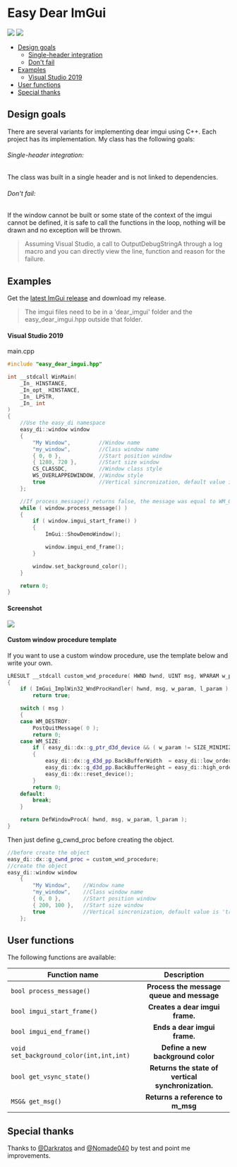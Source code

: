 # Easy Dear ImGui
[![](https://img.shields.io/github/license/theluc4s/easy-dear-imgui.svg)](https://raw.githubusercontent.com/theluc4s/easy-dear-imgui/master/LICENSE) [![](https://img.shields.io/badge/release-last-green.svg)](https://github.com/theluc4s/easy-dear-imgui/releases)

* [Design goals](https://github.com/theluc4s/easy-dear-imgui#design-goals)
  * [Single-header integration](https://github.com/theluc4s/easy-dear-imgui#single-header-integration)
  * [Don't fail](https://github.com/theluc4s/easy-dear-imgui#dont-fail)
* [Examples](https://github.com/theluc4s/easy-dear-imgui#examples)
  * [Visual Studio 2019](https://github.com/theluc4s/easy-dear-imgui#visual-studio-2019)
* [User functions](https://github.com/theluc4s/easy-dear-imgui#user-functions)
* [Special thanks](https://github.com/theluc4s/easy-dear-imgui#special-thanks)

## Design goals
There are several variants for implementing dear imgui using C++. Each project has its implementation. My class has the following goals:

###### Single-header integration:
The class was built in a single header and is not linked to dependencies.

###### Don't fail:
If the window cannot be built or some state of the context of the imgui cannot be defined, it is safe to call the functions in the loop, nothing will be drawn and no exception will be thrown.
> Assuming Visual Studio, a call to OutputDebugStringA through a log macro and you can directly view the line, function and reason for the failure.

## Examples
Get the [latest ImGui release](https://github.com/ocornut/imgui/releases/) and download my release.
> The imgui files need to be in a 'dear_imgui' folder and the easy_dear_imgui.hpp outside that folder.

#### Visual Studio 2019
main.cpp
```cpp
#include "easy_dear_imgui.hpp"

int __stdcall WinMain(
	_In_ HINSTANCE,
	_In_opt_ HINSTANCE,
	_In_ LPSTR,
	_In_ int
)
{
	//Use the easy_di namespace
	easy_di::window window
	{
		"My Window",         //Window name
		"my_window",         //Class window name
		{ 0, 0 },            //Start position window
		{ 1280, 720 },       //Start size window
		CS_CLASSDC,          //Window class style
		WS_OVERLAPPEDWINDOW, //Window style
		true                 //Vertical sincronization, default value is 'true'
	};

	//If process_message() returns false, the message was equal to WM_QUIT or CreateWindowExA failed and returned a nullptr handle.
	while ( window.process_message() )
	{
		if ( window.imgui_start_frame() )
		{
			ImGui::ShowDemoWindow();

			window.imgui_end_frame();
		}

		window.set_background_color();
	}

	return 0;
}
```
#### Screenshot
![](https://raw.githubusercontent.com/theluc4s/easy-dear-imgui/master/easy-dear-imgui.gif)

#### Custom window procedure template
If you want to use a custom window procedure, use the template below and write your own.
```cpp
LRESULT __stdcall custom_wnd_procedure( HWND hwnd, UINT msg, WPARAM w_param, LPARAM l_param )
{
	if ( ImGui_ImplWin32_WndProcHandler( hwnd, msg, w_param, l_param ) )
		return true;

	switch ( msg )
	{
	case WM_DESTROY:
		PostQuitMessage( 0 );
		return 0;
	case WM_SIZE:
		if ( easy_di::dx::g_ptr_d3d_device && ( w_param != SIZE_MINIMIZED ) )
		{
			easy_di::dx::g_d3d_pp.BackBufferWidth  = easy_di::low_order < unsigned short, LPARAM >( l_param );
			easy_di::dx::g_d3d_pp.BackBufferHeight = easy_di::high_order< unsigned short, LPARAM >( l_param );
			easy_di::dx::reset_device();
		}
		return 0;
	default:
		break;
	}

	return DefWindowProcA( hwnd, msg, w_param, l_param );
}
```
Then just define g_cwnd_proc before creating the object.
```cpp
//before create the object
easy_di::dx::g_cwnd_proc = custom_wnd_procedure;
//create the object
easy_di::window window
	{
		"My Window",    //Window name
		"my_window",    //Class window name
		{ 0, 0 },       //Start position window
		{ 200, 100 },   //Start size window
		true            //Vertical sincronization, default value is 'true'
	};
```


## User functions
The following functions are available:

| Function name | Description |
| --- | :---: |
| `bool process_message()` | **Process the message queue and message** |
| `bool imgui_start_frame()` | **Creates a dear imgui frame.** |
| `bool imgui_end_frame()` | **Ends a dear imgui frame.** |
| `void set_background_color(int,int,int)` | **Define a new background color** |
| `bool get_vsync_state()` | **Returns the state of vertical synchronization.** |
| `MSG& get_msg()` | **Returns a reference to m_msg** |

## Special thanks
Thanks to [@Darkratos](https://github.com/Darkratos) and [@Nomade040](https://github.com/Nomade040) by test and point me improvements.
